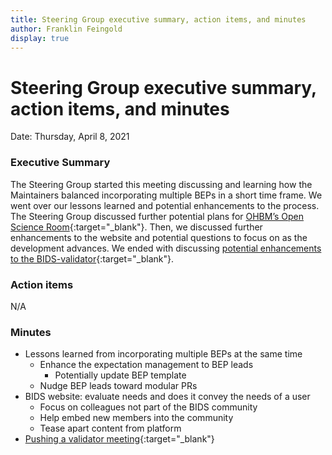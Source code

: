 ```yaml
---
title: Steering Group executive summary, action items, and minutes
author: Franklin Feingold
display: true
---
```


# Steering Group executive summary, action items, and minutes

Date: Thursday, April 8, 2021

<!--more-->

### Executive Summary

The Steering Group started this meeting discussing and learning how the Maintainers balanced incorporating multiple BEPs in a short time frame. We went over our lessons learned and potential enhancements to the process. The Steering Group discussed further potential plans for [OHBM’s Open Science Room](https://ohbm.github.io/osr2021/){:target="_blank"}. Then, we discussed further enhancements to the website and potential questions to focus on as the development advances. We ended with discussing [potential enhancements to the BIDS-validator](https://groups.google.com/g/bids-discussion/c/2LB6d-FMkZI){:target="_blank"}.

### Action items

N/A

### Minutes

- Lessons learned from incorporating multiple BEPs at the same time
  - Enhance the expectation management to BEP leads
    - Potentially update BEP template
  - Nudge BEP leads toward modular PRs
- BIDS website: evaluate needs and does it convey the needs of a user
  - Focus on colleagues not part of the BIDS community
  - Help embed new members into the community
  - Tease apart content from platform
- [Pushing a validator meeting](https://groups.google.com/g/bids-discussion/c/2LB6d-FMkZI){:target="_blank"}
